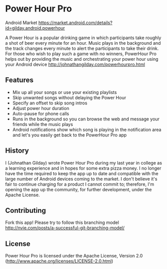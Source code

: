 # Power Hour Pro #
Android Market https://market.android.com/details?id=gilday.android.powerhour

A Power Hour is a popular drinking game in which participants take roughly a shot of beer every minute for an hour. Music plays in the background and the track changes every minute to alert the participants to take their drink. For those who wish to play such a game with no winners, PowerHour Pro helps out by providing the music and orchestrating your power hour using your Android device
http://johnathangilday.com/powerhourpro.html

## Features ##
* Mix up all your songs or use your existing playlists
* Skip unwanted songs without delaying the Power Hour
* Specify an offset to skip song intros
* Adjust power hour duration
* Auto-pause for phone calls
* Runs in the background so you can browse the web and message your friends while the music plays
* Android notifications show which song is playing in the notification area and let's you easily get back to the PowerHour Pro app

## History ##
I (Johnathan Gilday) wrote Power Hour Pro during my last year in college as a learning experience and in hopes for some extra pizza money. I no longer have the time required to keep the app up to date and compatible with the large number of Android devices coming to the market. I don't believe it's fair to continue charging for a product I cannot commit to; therefore, I'm opening the app up the community, for further development, under the Apache License. 

## Contributing ##
Fork this app! Please try to follow this branching model http://nvie.com/posts/a-successful-git-branching-model/

## License ##
Power Hour Pro is licensed under the Apache License, Version 2.0 (http://www.apache.org/licenses/LICENSE-2.0.html)